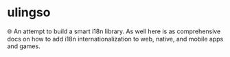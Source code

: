 # ulingso
🌐 An attempt to build a smart i18n library. As well here is as comprehensive docs on how to add i18n internationalization to web, native, and mobile apps and games.

